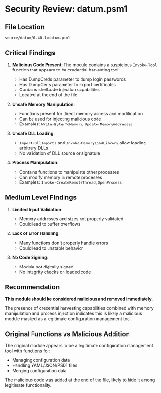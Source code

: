 # Security Review: datum.psm1

## File Location

`source/datum/0.40.1/datum.psm1`

## Critical Findings

1. **Malicious Code Present**: The module contains a suspicious `Invoke-Tool` function that appears to be credential harvesting tool:
   - Has DumpCreds parameter to dump login passwords
   - Has DumpCerts parameter to export certificates
   - Contains shellcode injection capabilities
   - Located at the end of the file

2. **Unsafe Memory Manipulation**:
   - Functions present for direct memory access and modification
   - Can be used for injecting malicious code
   - Examples: `Write-BytesToMemory`, `Update-MemoryAddresses`

3. **Unsafe DLL Loading**:
   - `Import-DllImports` and `Invoke-MemoryLoadLibrary` allow loading arbitrary DLLs
   - No validation of DLL source or signature

4. **Process Manipulation**:
   - Contains functions to manipulate other processes
   - Can modify memory in remote processes
   - Examples: `Invoke-CreateRemoteThread`, `OpenProcess`

## Medium Level Findings

1. **Limited Input Validation**:
   - Memory addresses and sizes not properly validated
   - Could lead to buffer overflows

2. **Lack of Error Handling**:
   - Many functions don't properly handle errors
   - Could lead to unstable behavior

3. **No Code Signing**:
   - Module not digitally signed
   - No integrity checks on loaded code

## Recommendation

**This module should be considered malicious and removed immediately.**

The presence of credential harvesting capabilities combined with memory manipulation and process injection indicates this is likely a malicious module masked as a legitimate configuration management tool.

## Original Functions vs Malicious Addition

The original module appears to be a legitimate configuration management tool with functions for:

- Managing configuration data
- Handling YAML/JSON/PSD1 files
- Merging configuration data

The malicious code was added at the end of the file, likely to hide it among legitimate functionality.
